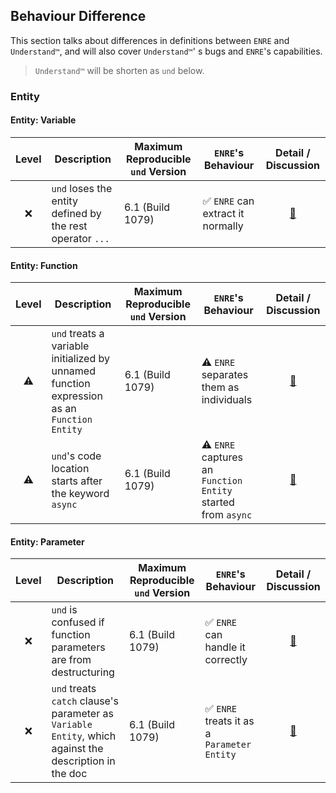 ## Behaviour Difference

This section talks about differences in definitions
between `ENRE` and `Understand™`, and will also
cover `Understand™`'
s bugs and `ENRE`'s capabilities.

> `Understand™` will be shorten as `und` below.

### Entity

#### Entity: Variable

| Level | Description                                               | Maximum Reproducible `und` Version | `ENRE`'s Behaviour               |           Detail / Discussion           |
|:-----:|-----------------------------------------------------------|------------------------------------|----------------------------------|:---------------------------------------:|
|   ❌   | `und` loses the entity defined by the rest operator `...` | 6.1 (Build 1079)                   | ✅ `ENRE` can extract it normally | [🔗](entity/variable.md#und_loses_rest) |

#### Entity: Function

| Level | Description                                                                                | Maximum Reproducible `und` Version | `ENRE`'s Behaviour                                           |                   Detail / Discussion                    |
|:-----:|--------------------------------------------------------------------------------------------|------------------------------------|--------------------------------------------------------------|:--------------------------------------------------------:|
|  ⚠️   | `und` treats a variable initialized by unnamed function expression as an `Function Entity` | 6.1 (Build 1079)                   | ⚠️ `ENRE` separates them as individuals                      | [🔗](entity/function.md#und_unnamed_function_expression) |
|  ⚠️   | `und`'s code location starts after the keyword `async`                                     | 6.1 (Build 1079)                   | ⚠️ `ENRE` captures an `Function Entity` started from `async` |       [🔗](entity/function.md#und_async_function)        | 

#### Entity: Parameter

| Level | Description                                                                                            | Maximum Reproducible `und` Version | `ENRE`'s Behaviour                         |              Detail / Discussion              |
|:-----:|--------------------------------------------------------------------------------------------------------|------------------------------------|--------------------------------------------|:---------------------------------------------:|
|   ❌   | `und` is confused if function parameters are from destructuring                                        | 6.1 (Build 1079)                   | ✅ `ENRE` can handle it correctly           | [🔗](entity/parameter.md#und_confused_params) |
|   ❌   | `und` treats `catch` clause's parameter as `Variable Entity`, which against the description in the doc | 6.1 (Build 1079)                   | ✅ `ENRE` treats it as a `Parameter Entity` |   [🔗](entity/parameter.md#und_catch_param)   |
